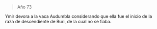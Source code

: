 > Año 73

Ymir devora a la vaca Audumbla considerando que ella fue el inicio de la raza de descendiente de Buri, de la cual no se fiaba.